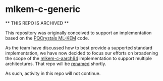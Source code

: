 [//]: # (SPDX-License-Identifier: CC-BY-4.0)
[//]: # (TODO Customize project readme)

# mlkem-c-generic

** THIS REPO IS ARCHIVED **

This repository was originally conceived to support an implementation based on the [PQCrystals ML-KEM](https://github.com/pq-crystals/kyber) code.

As the team have discussed how to best provide a supported standard implementation, we have now decided to focus our efforts on broadening the scope of the [mlkem-c-aarch64](https://github.com/pq-code-package/mlkem-c-aarch64) implementation to support multiple architectures. That repo will be [renamed](https://github.com/pq-code-package/tsc/issues/105) shortly.

As such, activity in this repo will not continue.
